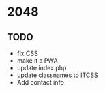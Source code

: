 # 2048

## TODO

-   fix CSS
-   make it a PWA
-   update index.php
-   update classnames to ITCSS
-   Add contact info
